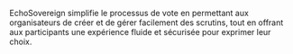 EchoSovereign simplifie le processus de vote en permettant aux organisateurs de créer et de gérer facilement des scrutins, tout en offrant aux participants une expérience fluide et sécurisée pour exprimer leur choix.
